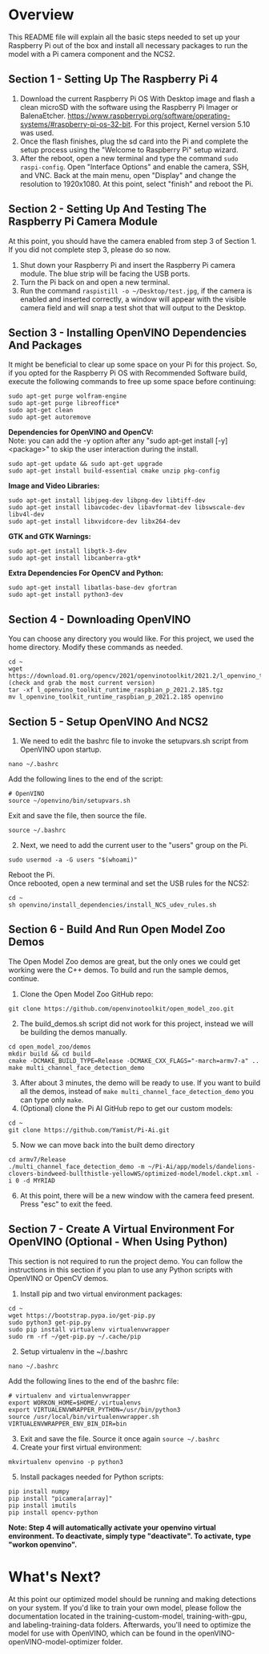 # Overview
This README file will explain all the basic steps needed to set up your Raspberry Pi out of the box and install all necessary packages to run the model with a Pi camera component and the NCS2.

## Section 1 - Setting Up The Raspberry Pi 4 
1.	Download the current Raspberry Pi OS With Desktop image and flash a clean microSD with the software using the Raspberry Pi Imager or BalenaEtcher.
https://www.raspberrypi.org/software/operating-systems/#raspberry-pi-os-32-bit. For this project, Kernel version 5.10 was used. 
2. Once the flash finishes, plug the sd card into the Pi and complete the setup process using the "Welcome to Raspberry Pi" setup wizard.
3. After the reboot, open a new terminal and type the command ```sudo raspi-config```. Open "Interface Options" and enable the camera, SSH, and VNC. Back at the main menu, open "Display" and change the resolution to 1920x1080. At this point, select "finish" and reboot the Pi.

## Section 2 - Setting Up And Testing The Raspberry Pi Camera Module
At this point, you should have the camera enabled from step 3 of Section 1. If you did not complete step 3, please do so now. 
1. Shut down your Raspberry Pi and insert the Raspberry Pi camera module. The blue strip will be facing the USB ports.
2. Turn the Pi back on and open a new terminal.
3. Run the command ```raspistill -o ~/Desktop/test.jpg```, if the camera is enabled and inserted correctly, a window will appear with the visible camera field and will snap a test shot that will output to the Desktop. 

## Section 3 - Installing OpenVINO Dependencies And Packages
It might be beneficial to clear up some space on your Pi for this project. So, if you opted for the Raspberry Pi OS with Recommended Software build, execute the following commands to free up some space before continuing:
```
sudo apt-get purge wolfram-engine
sudo apt-get purge libreoffice*
sudo apt-get clean
sudo apt-get autoremove
```
**Dependencies for OpenVINO and OpenCV:**<br>
Note: you can add the -y option after any "sudo apt-get install [-y] \<package\>" to skip the user interaction during the install.
```
sudo apt-get update && sudo apt-get upgrade
sudo apt-get install build-essential cmake unzip pkg-config
```
**Image and Video Libraries:**<br>
```
sudo apt-get install libjpeg-dev libpng-dev libtiff-dev
sudo apt-get install libavcodec-dev libavformat-dev libswscale-dev libv4l-dev
sudo apt-get install libxvidcore-dev libx264-dev
```

**GTK and GTK Warnings:**<br>
```
sudo apt-get install libgtk-3-dev
sudo apt-get install libcanberra-gtk*
```

**Extra Dependencies For OpenCV and Python:**<br>
```
sudo apt-get install libatlas-base-dev gfortran
sudo apt-get install python3-dev
```

## Section 4 - Downloading OpenVINO
You can choose any directory you would like. For this project, we used the home directory. Modify these commands as needed.<br>
```
cd ~
wget https://download.01.org/opencv/2021/openvinotoolkit/2021.2/l_openvino_toolkit_runtime_raspbian_p_2021.2.185.tgz (check and grab the most current version)
tar -xf l_openvino_toolkit_runtime_raspbian_p_2021.2.185.tgz
mv l_openvino_toolkit_runtime_raspbian_p_2021.2.185 openvino
```

## Section 5 - Setup OpenVINO And NCS2
1. We need to edit the bashrc file to invoke the setupvars.sh script from OpenVINO upon startup. 
```
nano ~/.bashrc
```
Add the following lines to the end of the script:
``` 
# OpenVINO
source ~/openvino/bin/setupvars.sh
```
Exit and save the file, then source the file.
```
source ~/.bashrc
```
2. Next, we need to add the current user to the "users" group on the Pi.
```
sudo usermod -a -G users "$(whoami)"
```
Reboot the Pi.<br>
Once rebooted, open a new terminal and set the USB rules for the NCS2:
```
cd ~
sh openvino/install_dependencies/install_NCS_udev_rules.sh
```
## Section 6 - Build And Run Open Model Zoo Demos
The Open Model Zoo demos are great, but the only ones we could get working were the C++ demos. To build and run the sample demos, continue.
1. Clone the Open Model Zoo GitHub repo:
```
git clone https://github.com/openvinotoolkit/open_model_zoo.git
```
2. The build_demos.sh script did not work for this project, instead we will be building the demos manually.
```
cd open_model_zoo/demos
mkdir build && cd build
cmake -DCMAKE_BUILD_TYPE=Release -DCMAKE_CXX_FLAGS="-march=armv7-a" ..
make multi_channel_face_detection_demo
```
3. After about 3 minutes, the demo will be ready to use. If you want to build all the demos, instead of ```make multi_channel_face_detection_demo``` you can type only ```make```.
4. (Optional) clone the Pi AI GitHub repo to get our custom models:
```
cd ~
git clone https://github.com/Yamist/Pi-Ai.git
```
5. Now we can move back into the built demo directory
```
cd armv7/Release
./multi_channel_face_detection_demo -m ~/Pi-Ai/app/models/dandelions-clovers-bindweed-bullthistle-yellowWS/optimized-model/model.ckpt.xml -i 0 -d MYRIAD
```
6. At this point, there will be a new window with the camera feed present. Press "esc" to exit the feed.

## Section 7 - Create A Virtual Environment For OpenVINO (Optional - When Using Python)
This section is not required to run the project demo. You can follow the instructions in this section if you plan to use any Python scripts with OpenVINO or OpenCV demos. 

1. Install pip and two virtual environment packages:<br>
```
cd ~
wget https://bootstrap.pypa.io/get-pip.py
sudo python3 get-pip.py
sudo pip install virtualenv virtualenvwrapper
sudo rm -rf ~/get-pip.py ~/.cache/pip
```
2. Setup virtualenv in the ~/.bashrc
```
nano ~/.bashrc
```
Add the following lines to the end of the bashrc file:
```
# virtualenv and virtualenvwrapper
export WORKON_HOME=$HOME/.virtualenvs
export VIRTUALENVWRAPPER_PYTHON=/usr/bin/python3
source /usr/local/bin/virtualenvwrapper.sh
VIRTUALENVWRAPPER_ENV_BIN_DIR=bin
```
3. Exit and save the file. Source it once again ```source ~/.bashrc```
4. Create your first virtual environment:
```
mkvirtualenv openvino -p python3
```
5. Install packages needed for Python scripts:
```
pip install numpy
pip install "picamera[array]"
pip install imutils
pip install opencv-python
```
**Note: Step 4 will automatically activate your openvino virtual environment. To deactivate, simply type "deactivate". To activate, type "workon openvino".**<br>

# What's Next?
At this point our optimized model should be running and making detections on your system. If you'd like to train your own model, please follow the documentation located in the training-custom-model, training-with-gpu, and labeling-training-data folders. Afterwards, you'll need to optimize the model for use with OpenVINO, which can be found in the openVINO-openVINO-model-optimizer folder.
